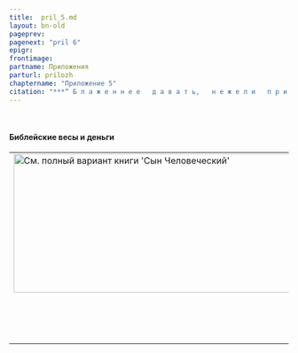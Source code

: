 ```yaml
---
title:  pril_5.md 
layout: bn-old
pageprev: 
pagenext: "pril 6"
epigr: 
frontimage: 
partname: Приложения
parturl: prilozh
chaptername: "Приложение 5"
citation: "***“ Б л а ж е н н е е   д а в а т ь,   н е ж е л и   п р и н и м а т ь ”*<br>   (Деян.20:35).**"
---
```


 



#### Библейские весы и деньги

<table>
<colgroup>
<col style="width: 100%" />
</colgroup>
<tbody>
<tr class="odd">
<td><a href="archiv_p.htm"><img src="img/poln_var.jpg" width="750" height="250" alt="См. полный вариант книги &#39;Сын Человеческий&#39;" /></a>
<p>       </p>
<p> </p></td>
</tr>
</tbody>
</table>


